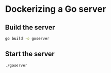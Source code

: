 # Dockerizing a Go server

## Build the server

```bash
go build -o goserver
```

## Start the server

```bash
./goserver
```
